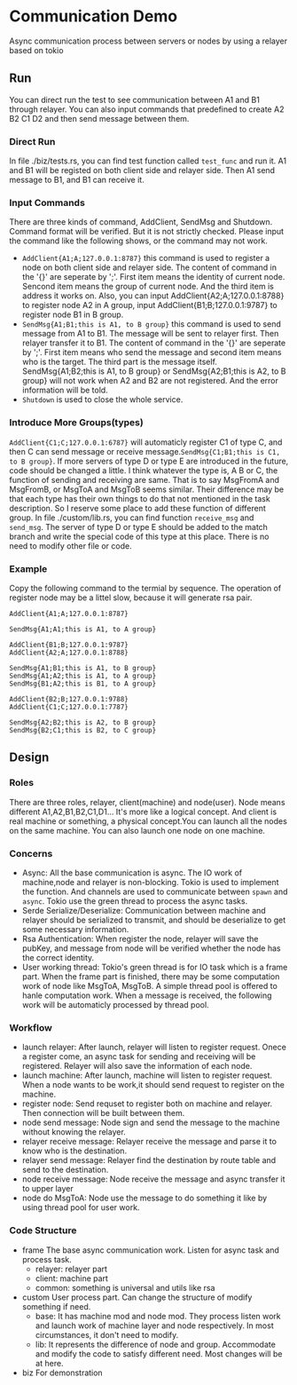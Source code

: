 # Communication Demo

Async communication process between servers or nodes by using a relayer based on tokio

## Run

You can direct run the test to see communication between A1 and B1 through relayer.
You can also input commands that predefined to create A2 B2 C1 D2 and then send message between them.

### Direct Run
In file ./biz/tests.rs, you can find test function called `test_func` and run it.
A1 and B1 will be registed on both client side and relayer side. Then A1 send message to B1, and B1 can receive it.

### Input Commands
There are three kinds of command, AddClient, SendMsg and Shutdown. Command format will be verified. 
But it is not strictly checked. Please input the command like the following shows, or the command may not work.

- `AddClient{A1;A;127.0.0.1:8787}` this command is used to register a node on both client side and relayer side.
The content of command in the '{}' are seperate by ';'. First item means the identity of current node. Sencond item
means the group of current node. And the third item is address it works on. 
Also, you can input AddClient{A2;A;127.0.0.1:8788} to register node A2 in A group, input AddClient{B1;B;127.0.0.1:9787} to
register node B1 in B group.
- `SendMsg{A1;B1;this is A1, to B group}` this command is used to send message from A1 to B1. The message will be sent to relayer first. Then relayer transfer it to B1. The content of command in the '{}' are seperate by ';'. First item means who
send the message and second item means who is the target. The third part is the message itself. SendMsg{A1;B2;this is A1, to B group} or SendMsg{A2;B1;this is A2, to B group} will not work when A2 and B2 are not registered. And the error information
will be told.
- `Shutdown` is used to close the whole service.

### Introduce More Groups(types)
`AddClient{C1;C;127.0.0.1:6787}` will automaticly register C1 of type C, and then C can send message or receive message.`SendMsg{C1;B1;this is C1, to B group}`.
If more servers of type D or type E are introduced in the future, code should be changed a little. I think whatever the type is, A B or C, the function of sending and receiving are same. That is to say MsgFromA and MsgFromB, or MsgToA and MsgToB seems similar. Their difference may be that each type has their own things to do that not mentioned in the task description.
So I reserve some place to add these function of different group.
In file ./custom/lib.rs, you can find function `receive_msg` and `send_msg`. The server of type D or type E should be added to the match branch and write the special code of this type at this place. There is no need to modify other file or code.

### Example
Copy the following command to the termial by sequence. The operation of register node may be a littel slow, because it will generate rsa pair.
```shell
AddClient{A1;A;127.0.0.1:8787}

SendMsg{A1;A1;this is A1, to A group}

AddClient{B1;B;127.0.0.1:9787}
AddClient{A2;A;127.0.0.1:8788}

SendMsg{A1;B1;this is A1, to B group}
SendMsg{A1;A2;this is A1, to A group}
SendMsg{B1;A2;this is B1, to A group}

AddClient{B2;B;127.0.0.1:9788}
AddClient{C1;C;127.0.0.1:7787}

SendMsg{A2;B2;this is A2, to B group}
SendMsg{B2;C1;this is B2, to C group}
``` 

## Design

### Roles
There are three roles, relayer, client(machine) and node(user). Node means different A1,A2,B1,B2,C1,D1... It's more like a logical concept. And client is real machine or something, a physical concept.You can launch all the nodes on the same machine. You can also launch one node on one machine.

### Concerns
- Async: All the base communication is async. The IO work of machine,node and relayer is non-blocking. Tokio is used to   implement the function. And channels are used to communicate between `spawn` and `async`. Tokio use the green thread to process the async tasks.
- Serde Serialize/Deserialize: Communication between machine and relayer should be serialized to transmit, and should be deserialize to get some necessary information.
- Rsa Authentication: When register the node, relayer will save the pubKey, and message from node will be verified whether the node has the correct identity.
- User working thread: Tokio's green thread is for IO task which is a frame part. When the frame part is finished, there may be some computation work of node like MsgToA, MsgToB. A simple thread pool is offered to hanle computation work. When a message is received, the following work will be automaticly processed by thread pool.

### Workflow
- launch relayer: After launch, relayer will listen to register request. Onece a register come, an async task for sending and receiving will be registered. Relayer will also save the information of each node.
- launch machine: After launch, machine will listen to register request. When a node wants to be work,it should send request to register on the machine.
- register node: Send requset to register both on machine and relayer. Then connection will be built between them.
- node send message: Node sign and send the message to the machine without knowing the relayer.
- relayer receive message: Relayer receive the message and parse it to know who is the destination.
- relayer send message: Relayer find the destination by route table and send to the destination.
- node receive message: Node receive the message and async transfer it to upper layer
- node do MsgToA: Node use the message to do something it like by using thread pool for user work.

### Code Structure
- frame
  The base async communication work. Listen for async task and process task.
  - relayer: relayer part
  - client: machine part
  - common: something is universal and utils like rsa
- custom
  User process part. Can change the structure of modify something if need.
  - base:
    It has machine mod and node mod. They process listen work and launch work of machine layer and node respectively. In most circumstances, it don't need to modify.
  - lib:
    It represents the difference of node and group. Accommodate and modify the code to satisfy different need. Most changes will be at here.
- biz
   For demonstration
